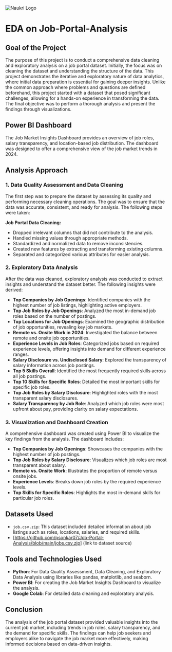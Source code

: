 ![Naukri Logo](https://static.naukimg.com/s/0/0/i/ni-hamburger/naukri_new_logo.svg)


# EDA on Job-Portal-Analysis
## Goal of the Project
The purpose of this project is to conduct a comprehensive data cleaning and exploratory analysis on a job portal dataset. Initially, the focus was on cleaning the dataset and understanding the structure of the data. This project demonstrates the iterative and exploratory nature of data analytics, where initial data preparation is essential for gaining deeper insights. Unlike the common approach where problems and questions are defined beforehand, this project started with a dataset that posed significant challenges, allowing for a hands-on experience in transforming the data. The final objective was to perform a thorough analysis and present the findings through visualizations.

## Power BI Dashboard
The Job Market Insights Dashboard provides an overview of job roles, salary transparency, and location-based job distribution. The dashboard was designed to offer a comprehensive view of the job market trends in 2024.


## Analysis Approach

### 1. Data Quality Assessment and Data Cleaning
The first step was to prepare the dataset by assessing its quality and performing necessary cleaning operations. The goal was to ensure that the data was accurate, consistent, and ready for analysis. The following steps were taken:

**Job Portal Data Cleaning:**
- Dropped irrelevant columns that did not contribute to the analysis.
- Handled missing values through appropriate methods.
- Standardized and normalized data to remove inconsistencies.
- Created new features by extracting and transforming existing columns.
- Separated and categorized various attributes for easier analysis.

### 2. Exploratory Data Analysis
After the data was cleaned, exploratory analysis was conducted to extract insights and understand the dataset better. The following insights were derived:

- **Top Companies by Job Openings**: Identified companies with the highest number of job listings, highlighting active employers.
- **Top Job Roles by Job Openings**: Analyzed the most in-demand job roles based on the number of postings.
- **Top Locations for Job Openings**: Examined the geographic distribution of job opportunities, revealing key job markets.
- **Remote vs. Onsite Work in 2024**: Investigated the balance between remote and onsite job opportunities.
- **Experience Levels in Job Roles**: Categorized jobs based on required experience levels, offering insights into demand for different experience ranges.
- **Salary Disclosure vs. Undisclosed Salary**: Explored the transparency of salary information across job postings.
- **Top 5 Skills Overall**: Identified the most frequently required skills across all job postings.
- **Top 10 Skills for Specific Roles**: Detailed the most important skills for specific job roles.
- **Top Job Roles by Salary Disclosure**: Highlighted roles with the most transparent salary disclosures.
- **Salary Transparency by Job Role**: Analyzed which job roles were most upfront about pay, providing clarity on salary expectations.

### 3. Visualization and Dashboard Creation
A comprehensive dashboard was created using Power BI to visualize the key findings from the analysis. The dashboard includes:

- **Top Companies by Job Openings**: Showcases the companies with the highest number of job postings.
- **Top Job Roles by Salary Disclosure**: Visualizes which job roles are most transparent about salary.
- **Remote vs. Onsite Work**: Illustrates the proportion of remote versus onsite jobs.
- **Experience Levels**: Breaks down job roles by the required experience levels.
- **Top Skills for Specific Roles**: Highlights the most in-demand skills for particular job roles.

## Datasets Used
- `job.csv.zip`: This dataset included detailed information about job listings such as roles, locations, salaries, and required skills.
- [https://github.com/psonkar07/Job-Portal-Analysis/blob/main/jobs.csv.zip] (link to dataset source)

## Tools and Technologies Used
- **Python**: For Data Quality Assessment, Data Cleaning, and Exploratory Data Analysis using libraries like pandas, matplotlib, and seaborn.
- **Power BI**: For creating the Job Market Insights Dashboard to visualize the analysis.
- **Google Colab**: For detailed data cleaning and exploratory analysis.

## Conclusion
The analysis of the job portal dataset provided valuable insights into the current job market, including trends in job roles, salary transparency, and the demand for specific skills. The findings can help job seekers and employers alike to navigate the job market more effectively, making informed decisions based on data-driven insights.
